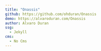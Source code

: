 ```yaml
---
title: "Onassis"
github: https://github.com/ohduran/Onassis
demo: https://alvaroduran.com/Onassis
author: Alvaro Duran
ssg:
  - Jekyll
cms:
  - No Cms
---
```

